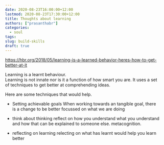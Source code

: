 ```yaml
---
date: 2020-08-23T16:00:00+12:00
lastmod: 2020-08-23T17:30:00+12:00
title: Thoughts about learning
authors: ["prasanthabr"]
categories:
  - soul
tags:
slug: build-skills
draft: true
---
```


https://hbr.org/2018/05/learning-is-a-learned-behavior-heres-how-to-get-better-at-it

Learning is a learnt behaviour.  
Learning is not innate nor is it a function of how smart you are. It uses a set of techniques to get better at comprehending ideas.

Here are some techniques that would help.

- Setting achievable goals
  When working towards an tangible goal, there is a change to be better focussed on what we are doing

- think about thinking
  reflect on how you understand what you understand and how that can be explained to someone else. metacognition.

- reflecting on learning
  relecting on what has learnt would help you learn better
